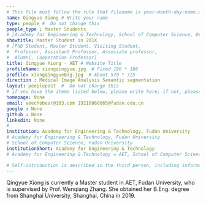 ```yaml
---
# This file must follow the rule that filename is year-month-day-name.md .
name: Qingyue Xiong # Write your name
type: people #  Do not change this
people_type : Master Students
# [Academy for Engineering & Technology, School of Computer Science, Organizer]
showtitle: Master Student in 201X
# [PhD Student, Master Student, Visiting Student,
#  Professor, Assistant Professor, Associate professor,
#  Alumni, Cooperation Professor]
title: Qingyue Xiong - AET # Website Title
profileName: xiongqingyue.jpg  # Fixed 186 * 186
profile: xiongqingyueBig.jpg  # About 570 * 725
direction : Medical Image Analysis Semantic segmentation
layout: peoplepost  #  Do not change this
# if you have the items listed below, please write here; if not, please write None.
homepage: None
email: eeechobear@163.com 19210860065@fudan.edu.cn
google : None
github : None
linkedin: None
# 
institution: Academy for Engineering & Technology, Fudan University
# Academy for Engineering & Technology, Fudan University
# School of Computer Science, Fudan University
institutionShort: Academy for Engineering & Technology
# Academy for Engineering & Technology = AET, School of Computer Science = SCS

# Self-introduction is described in the third person, including information such as educational experience
---
```


Qingyue Xiong is currently a Master student in AET, Fudan University, who is supervised by Prof. Wenqiang Zhang. She obtained her B.Eng. degree from Shanghai University, Shanghai, China in 2019.